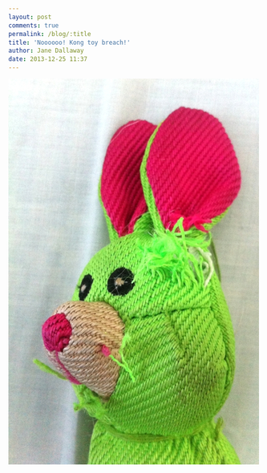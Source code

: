 ```yaml
---
layout: post
comments: true
permalink: /blog/:title
title: 'Noooooo! Kong toy breach!'
author: Jane Dallaway
date: 2013-12-25 11:37
---
```


<div><a href="/media/GEtp_photo.JPG"><img src="/media/GEtp_thumb_photo.JPG" width="500" height="770"/></a></div>



 
      
